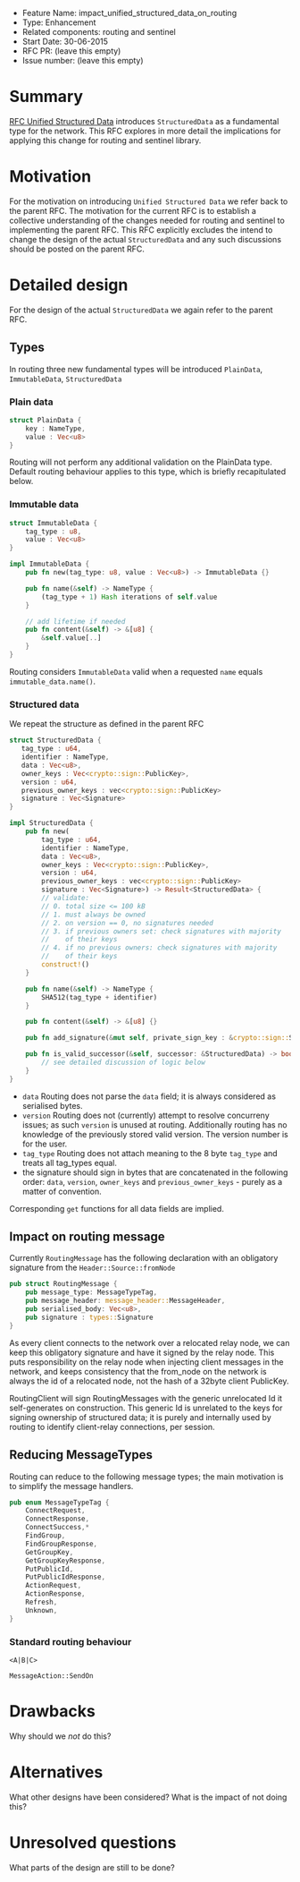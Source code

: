 - Feature Name: impact_unified_structured_data_on_routing
- Type: Enhancement
- Related components: routing and sentinel
- Start Date: 30-06-2015
- RFC PR: (leave this empty)
- Issue number: (leave this empty)

# Summary

[RFC Unified Structured Data](https://github.com/dirvine/rfcs/blob/unified-structured-data/proposed/0000-Unified-structured-data.md) introduces `StructuredData` as a fundamental type for the network.
This RFC explores in more detail the implications for applying this change for routing
and sentinel library.

# Motivation

For the motivation on introducing `Unified Structured Data` we refer back to
the parent RFC.  The motivation for the current RFC is to establish a collective
understanding of the changes needed for routing and sentinel to
implementing the parent RFC.  This RFC explicitly excludes the intend to change
the design of the actual `StructuredData` and any such discussions should be
posted on the parent RFC.

# Detailed design

For the design of the actual `StructuredData` we again refer to the parent RFC.

## Types
In routing three new fundamental types will be introduced `PlainData`,
`ImmutableData`, `StructuredData`

### Plain data

```rust
struct PlainData {
    key : NameType,
    value : Vec<u8>
}
```

Routing will not perform any additional validation on the PlainData type.
Default routing behaviour applies to this type, which is briefly recapitulated
below.

### Immutable data

``` rust
struct ImmutableData {
    tag_type : u8,
    value : Vec<u8>
}

impl ImmutableData {
    pub fn new(tag_type: u8, value : Vec<u8>) -> ImmutableData {}

    pub fn name(&self) -> NameType {
        (tag_type + 1) Hash iterations of self.value
    }

    // add lifetime if needed
    pub fn content(&self) -> &[u8] {
        &self.value[..]
    }
}
```

Routing considers `ImmutableData` valid when a requested `name` equals
`immutable_data.name()`.

### Structured data

We repeat the structure as defined in the parent RFC

``` rust
struct StructuredData {
   tag_type : u64,
   identifier : NameType,
   data : Vec<u8>,
   owner_keys : Vec<crypto::sign::PublicKey>,
   version : u64,
   previous_owner_keys : vec<crypto::sign::PublicKey>
   signature : Vec<Signature>
}

impl StructuredData {
    pub fn new(
        tag_type : u64,
        identifier : NameType,
        data : Vec<u8>,
        owner_keys : Vec<crypto::sign::PublicKey>,
        version : u64,
        previous_owner_keys : vec<crypto::sign::PublicKey>
        signature : Vec<Signature>) -> Result<StructuredData> {
        // validate:
        // 0. total size <= 100 kB
        // 1. must always be owned
        // 2. on version == 0, no signatures needed
        // 3. if previous owners set: check signatures with majority
        //    of their keys
        // 4. if no previous owners: check signatures with majority
        //    of their keys
        construct!()
    }

    pub fn name(&self) -> NameType {
        SHA512(tag_type + identifier)
    }

    pub fn content(&self) -> &[u8] {}

    pub fn add_signature(&mut self, private_sign_key : &crypto::sign::SecretKey) {}

    pub fn is_valid_successor(&self, successor: &StructuredData) -> bool {
        // see detailed discussion of logic below
    }
}
```

- `data` Routing does not parse the `data` field; it is always considered
as serialised bytes.
- `version` Routing does not (currently) attempt to resolve concurreny issues;
as such `version` is unused at routing.  Additionally routing has no knowledge
of the previously stored valid version. The version number is for the user.
- `tag_type` Routing does not attach meaning to the 8 byte `tag_type` and treats
all tag_types equal.
- the signature should sign in bytes that are concatenated
in the following order: `data`, `version`, `owner_keys` and
`previous_owner_keys` - purely as a matter of convention.

Corresponding `get` functions for all data fields are implied.

## Impact on routing message

Currently `RoutingMessage` has the following declaration with
an obligatory signature from the `Header::Source::fromNode`
```rust
pub struct RoutingMessage {
    pub message_type: MessageTypeTag,
    pub message_header: message_header::MessageHeader,
    pub serialised_body: Vec<u8>,
    pub signature : types::Signature
}
```

As every client connects to the network over a relocated relay node,
we can keep this obligatory signature and have it signed by the relay node.
This puts responsibility on the relay node when injecting client messages in
the network, and keeps consistency that the from_node on the network is always
the id of a relocated node, not the hash of a 32byte client PublicKey.

RoutingClient will sign RoutingMessages with the generic unrelocated Id
it self-generates on construction.  This generic Id is unrelated to the keys
for signing ownership of structured data; it is purely and internally used
by routing to identify client-relay connections, per session.

## Reducing MessageTypes

Routing can reduce to the following message types; the main motivation
is to simplify the message handlers.

``` rust
pub enum MessageTypeTag {
    ConnectRequest,
    ConnectResponse,
    ConnectSuccess,*
    FindGroup,
    FindGroupResponse,
    GetGroupKey,
    GetGroupKeyResponse,
    PutPublicId,
    PutPublicIdResponse,
    ActionRequest,
    ActionResponse,
    Refresh,
    Unknown,
}
```

### Standard routing behaviour

    <A|B|C>

    MessageAction::SendOn

# Drawbacks

Why should we *not* do this?

# Alternatives

What other designs have been considered? What is the impact of not doing this?

# Unresolved questions

What parts of the design are still to be done?

